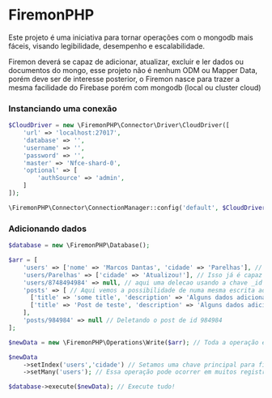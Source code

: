 # FiremonPHP
Este projeto é uma iniciativa para tornar operações com o mongodb mais fáceis, visando legibilidade, desempenho e escalabilidade.

Firemon deverá se capaz de adicionar, atualizar, excluir e ler dados ou documentos do mongo, esse projeto não é nenhum ODM ou Mapper Data,
porém deve ser de interesse posterior, o Firemon nasce para trazer a mesma facilidade do Firebase porém com mongodb (local ou cluster cloud)


### Instanciando uma conexão
```php
$CloudDriver = new \FiremonPHP\Connector\Driver\CloudDriver([
    'url' => 'localhost:27017',
    'database' => '',
    'username' => '',
    'password' => '',
    'master' => 'Nfce-shard-0',
    'optional' => [
        'authSource' => 'admin',
    ]
]);

\FiremonPHP\Connector\ConnectionManager::config('default', $CloudDriver);
```

### Adicionando dados

```php
$database = new \FiremonPHP\Database();

$arr = [
    'users' => ['nome' => 'Marcos Dantas', 'cidade' => 'Parelhas'], // isso já é capaz de adicionar dados a partir de um namespace
    'users/Parelhas' => ['cidade' => 'Atualizou!'], // Isso já é capaz de atualizar todas ou uma única chave definida abaixo,
    'users/8748494984' => null, // aqui uma delecao usando a chave _id do mongo principal.
    'posts' => [ // Aqui vemos a possibilidade de numa mesma escrita adicionarmos um ou muitos documentos a outras coleções.
      ['title' => 'some title', 'description' => 'Alguns dados adicionais'],
      ['title' => 'Post de teste', 'description' => 'Alguns dados adicionais']
    ],
    'posts/984984' => null // Deletando o post de id 984984
];

$newData = new \FiremonPHP\Operations\Write($arr); // Toda a operação é executada!

$newData
    ->setIndex('users','cidade') // Setamos uma chave principal para filtro de registro no uso da deleção ou atualização
    ->setMany('users'); // Essa operação pode ocorrer em muitos registros!

$database->execute($newData); // Execute tudo!
```
